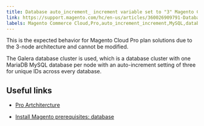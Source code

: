 ```yaml
---
title: Database auto_increment_ increment variable set to "3" Magento Cloud Pro
link: https://support.magento.com/hc/en-us/articles/360026909791-Database-auto-increment-increment-variable-set-to-3-Magento-Cloud-Pro
labels: Magento Commerce Cloud,Pro,auto_increment_increment,MySQL,database,FAQ,Galera
---
```


This is the expected behavior for Magento Cloud Pro plan solutions due to the 3-node architecture and cannot be modified.

The Galera database cluster is used, which is a database cluster with one MariaDB MySQL database per node with an auto-increment setting of three for unique IDs across every database.

## Useful links

* [Pro Artchitercture](https://devdocs.magento.com/guides/v2.2/cloud/architecture/pro-architecture.html#backup-and-disaster-recovery)

* [Install Magento prerequisites: database](https://devdocs.magento.com/guides/v2.1/cloud/before/before-workspace-magento-prereqs.html#database)

